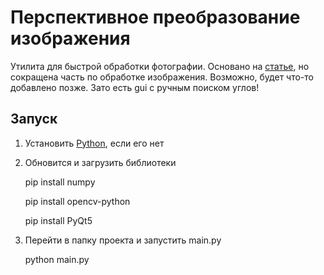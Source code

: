 # Перспективное преобразование изображения
Утилита для быстрой обработки фотографии.
Основано на [статье](https://nuancesprog.ru/p/7590/), но сокращена часть по обработке изображения.
Возможно, будет что-то добавлено позже.
Зато есть gui с ручным поиском углов!
## Запуск
1. Установить [Python](https://www.python.org/downloads/), если его нет
2. Обновится и загрузить библиотеки

    pip install numpy

    pip install opencv-python

    pip install PyQt5

3. Перейти в папку проекта и запустить main.py

    python main.py

